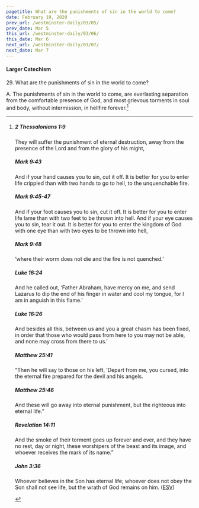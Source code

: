 ```yaml
---
pagetitle: What are the punishments of sin in the world to come?
date: February 19, 2020
prev_url: /westminster-daily/03/05/
prev_date: Mar 5
this_url: /westminster-daily/03/06/
this_date: Mar 6
next_url: /westminster-daily/03/07/
next_date: Mar 7
---
```


#### Larger Catechism

29\. What are the punishments of sin in the world to come?

A. The punishments of sin in the world to come, are everlasting separation from the comfortable presence of God, and most grievous torments in soul and body, without intermission, in hellfire forever.[^fnref:wlc1]


[^fnref:wlc1]: <div class="esv"><h5>2 Thessalonians 1:9</h5> <div class="esv-text"><p id="p53001009.01-1">They will suffer the punishment of eternal destruction, away from the presence of the Lord and from the glory of his might,</p> </div><h5>Mark 9:43</h5> <div class="esv-text"><p id="p41009043.01-2"><span class="woc">And if your hand causes you to sin, cut it off. It is better for you to enter life crippled than with two hands to go to hell, to the unquenchable fire.</span></p> </div><h5>Mark 9:45-47</h5> <div class="esv-text"><p id="p41009045.01-3"><span class="woc">And if your foot causes you to sin, cut it off. It is better for you to enter life lame than with two feet to be thrown into hell.</span> <span class="woc">And if your eye causes you to sin, tear it out. It is better for you to enter the kingdom of God with one eye than with two eyes to be thrown into hell,</span></p> </div><h5>Mark 9:48</h5> <div class="esv-text"><p id="p41009048.01-4"><span class="woc">&#8216;where their worm does not die and the fire is not quenched.&#8217;</span></p> </div><h5>Luke 16:24</h5> <div class="esv-text"><p id="p42016024.01-5"><span class="woc">And he called out, &#8216;Father Abraham, have mercy on me, and send Lazarus to dip the end of his finger in water and cool my tongue, for I am in anguish in this flame.&#8217;</span></p> </div><h5>Luke 16:26</h5> <div class="esv-text"><p id="p42016026.01-6"><span class="woc">And besides all this, between us and you a great chasm has been fixed, in order that those who would pass from here to you may not be able, and none may cross from there to us.&#8217;</span></p> </div><h5>Matthew 25:41</h5> <div class="esv-text"><p id="p40025041.01-7"><span class="woc">&#8220;Then he will say to those on his left, &#8216;Depart from me, you cursed, into the eternal fire prepared for the devil and his angels.</span></p> </div><h5>Matthew 25:46</h5> <div class="esv-text"><p id="p40025046.01-8"><span class="woc">And these will go away into eternal punishment, but the righteous into eternal life.&#8221;</span></p> </div><h5>Revelation 14:11</h5> <div class="esv-text"><p id="p66014011.01-9">And the smoke of their torment goes up forever and ever, and they have no rest, day or night, these worshipers of the beast and its image, and whoever receives the mark of its name.&#8221;</p> </div><h5>John 3:36</h5> <div class="esv-text"><p id="p43003036.01-10">Whoever believes in the Son has eternal life; whoever does not obey the Son shall not see life, but the wrath of God remains on him.  (<a href="http://www.esv.org" class="copyright">ESV</a>)</p> </div> </div>

